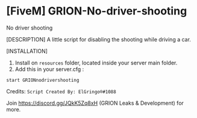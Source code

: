 # [FiveM] GRION-No-driver-shooting
No driver shooting

[DESCRIPTION]
A little script for disabling the shooting while driving a car.

[INSTALLATION]
1) Install on `resources` folder, located inside your server main folder.
2) Add this in your server.cfg :
```
start GRIONnodrivershooting
```

Credits:
`Script Created By: ElGringo®#1088`

Join https://discord.gg/JQkK5Zq8xH (GRION Leaks & Development) for more.
